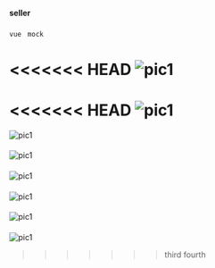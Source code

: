 
  
**seller**
####

`vue ` `mock`  
####
<<<<<<< HEAD
![pic1](https://github.com/shellyxiao48/seller/blob/master/PSD/%E5%A4%96%E5%8D%9601_%E5%95%86%E5%93%81%E9%A1%B5_spec.png )
=======
<<<<<<< HEAD
![pic1](https://github.com/shellyxiao48/seller/blob/master/PSD/%E5%A4%96%E5%8D%9601_%E5%95%86%E5%93%81%E9%A1%B5_spec.png )
=======
![pic1](https://github.com/shellyxiao48/seller/blob/master/img/1.png )
####
![pic1](https://github.com/shellyxiao48/seller/blob/master/img/2.png )
####
![pic1](https://github.com/shellyxiao48/seller/blob/master/img/3.png )
####
![pic1](https://github.com/shellyxiao48/seller/blob/master/img/4.png )
####
![pic1](https://github.com/shellyxiao48/seller/blob/master/img/5.png )
####
![pic1](https://github.com/shellyxiao48/seller/blob/master/img/6.png )
>>>>>>> third
>>>>>>> fourth
